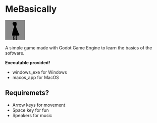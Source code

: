 # MeBasically

![](icon.png)

A simple game made with Godot Game Engine to learn the basics of the software.

**Executable provided!**
* windows_exe for Windows
* macos_app for MacOS


## Requiremets?
* Arrow keys for movement
* Space key for fun
* Speakers for music